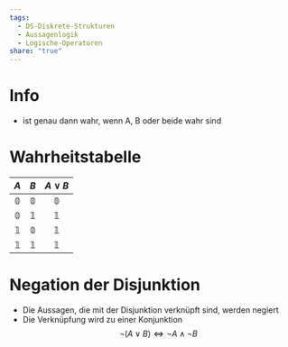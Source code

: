 ```yaml
---
tags:
  - DS-Diskrete-Strukturen
  - Aussagenlogik
  - Logische-Operatoren
share: "true"
---
```

# Info
- ist genau dann wahr, wenn A, B oder beide wahr sind

# Wahrheitstabelle
|     $A$      |     $B$      | $A \lor B$  |
|:------------:|:------------:|:------------:|
| $\mathbb{0}$ | $\mathbb{0}$ | $\mathbb{0}$ |
| $\mathbb{0}$ | $\mathbb{1}$ | $\mathbb{1}$ |
| $\mathbb{1}$ | $\mathbb{0}$ | $\mathbb{1}$ |
| $\mathbb{1}$ | $\mathbb{1}$ | $\mathbb{1}$ |

# Negation der Disjunktion
- Die Aussagen, die mit der Disjunktion verknüpft sind, werden negiert
- Die Verknüpfung wird zu einer Konjunktion
$$\lnot (A \lor B) \Leftrightarrow \lnot A \land \lnot B$$
